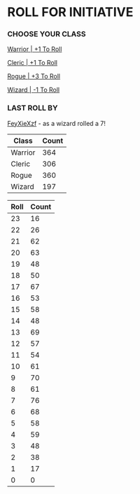 # ROLL FOR INITIATIVE
### CHOOSE YOUR CLASS

[Warrior | +1 To Roll](https://github.com/benjaminsampica/benjaminsampica/issues/new?title=roll%7Cwarrior&body=Just+click+%27Submit+new+issue%27.)

[Cleric | +1 To Roll](https://github.com/benjaminsampica/benjaminsampica/issues/new?title=roll%7Ccleric&body=Just+click+%27Submit+new+issue%27.)

[Rogue | +3 To Roll](https://github.com/benjaminsampica/benjaminsampica/issues/new?title=roll%7Crogue&body=Just+click+%27Submit+new+issue%27.)

[Wizard | -1 To Roll](https://github.com/benjaminsampica/benjaminsampica/issues/new?title=roll%7Cwizard&body=Just+click+%27Submit+new+issue%27.)
### LAST ROLL BY
[FeyXieXzf](https://www.github.com/FeyXieXzf) - as a wizard rolled a 7!

|Class|Count|
|-|-|
|Warrior|364|
|Cleric|306|
|Rogue|360|
|Wizard|197|

|Roll|Count|
|-|-|
|23|16
|22|26
|21|62
|20|63
|19|48
|18|50
|17|67
|16|53
|15|58
|14|48
|13|69
|12|57
|11|54
|10|61
|9|70
|8|61
|7|76
|6|68
|5|58
|4|59
|3|48
|2|38
|1|17
|0|0
